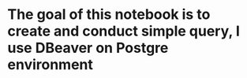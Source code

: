 # The goal of this notebook is to create and conduct simple query, I use DBeaver on Postgre environment
